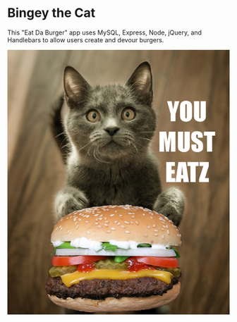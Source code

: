 # Bingey the Cat

This "Eat Da Burger" app uses MySQL, Express, Node, jQuery, and Handlebars to allow users create and devour burgers.

![Catburgerer Photo](https://github.com/thatlisajones/EatABurger/blob/master/public/assets/img/CatBurgerer.jpg)